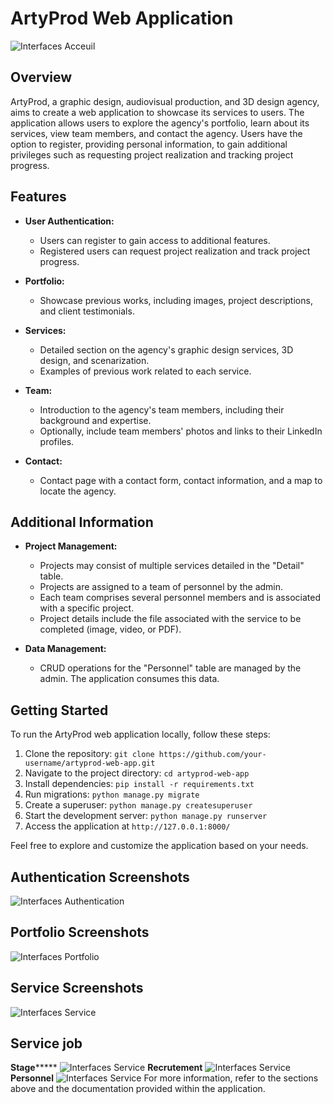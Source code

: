 # ArtyProd Web Application
 ![Interfaces Acceuil](https://res.cloudinary.com/dkrfmqbj1/image/upload/v1699703187/Artyprod/g66ojzncm9hdr1yufddb.png)
## Overview

ArtyProd, a graphic design, audiovisual production, and 3D design agency, aims to create a web application to showcase its services to users. The application allows users to explore the agency's portfolio, learn about its services, view team members, and contact the agency. Users have the option to register, providing personal information, to gain additional privileges such as requesting project realization and tracking project progress.

## Features

- **User Authentication:**
  - Users can register to gain access to additional features.
  - Registered users can request project realization and track project progress.

- **Portfolio:**
  - Showcase previous works, including images, project descriptions, and client testimonials.

- **Services:**
  - Detailed section on the agency's graphic design services, 3D design, and scenarization.
  - Examples of previous work related to each service.

- **Team:**
  - Introduction to the agency's team members, including their background and expertise.
  - Optionally, include team members' photos and links to their LinkedIn profiles.

- **Contact:**
  - Contact page with a contact form, contact information, and a map to locate the agency.
## Additional Information

- **Project Management:**
  - Projects may consist of multiple services detailed in the "Detail" table.
  - Projects are assigned to a team of personnel by the admin.
  - Each team comprises several personnel members and is associated with a specific project.
  - Project details include the file associated with the service to be completed (image, video, or PDF).

- **Data Management:**
  - CRUD operations for the "Personnel" table are managed by the admin. The application consumes this data.

## Getting Started

To run the ArtyProd web application locally, follow these steps:

1. Clone the repository: `git clone https://github.com/your-username/artyprod-web-app.git`
2. Navigate to the project directory: `cd artyprod-web-app`
3. Install dependencies: `pip install -r requirements.txt`
4. Run migrations: `python manage.py migrate`
5. Create a superuser: `python manage.py createsuperuser`
6. Start the development server: `python manage.py runserver`
7. Access the application at `http://127.0.0.1:8000/`

Feel free to explore and customize the application based on your needs.

## Authentication Screenshots
 ![Interfaces Authentication](https://res.cloudinary.com/dkrfmqbj1/image/upload/v1699702826/Artyprod/umymgbnnt3hrj1sqdjgt.png)
## Portfolio Screenshots
 ![Interfaces Portfolio](https://res.cloudinary.com/dkrfmqbj1/image/upload/v1699704292/Artyprod/wxhbscdf7y6whucredqf.jpg) 
## Service Screenshots
 ![Interfaces Service](https://res.cloudinary.com/dkrfmqbj1/image/upload/v1699704376/Artyprod/sva5p0xrtyepswczvivf.jpg) 
## Service job
   ****************************************************Stage*********************************************************
![Interfaces Service](https://res.cloudinary.com/dkrfmqbj1/image/upload/v1699704857/Artyprod/nx1w6stloalmejguo3ej.jpg) 
   **Recrutement**
![Interfaces Service](https://res.cloudinary.com/dkrfmqbj1/image/upload/v1699705050/Artyprod/x2j8eqdwljqe4tast6em.jpg) 
   **Personnel**
![Interfaces Service](https://res.cloudinary.com/dkrfmqbj1/image/upload/v1699705243/Artyprod/bhl4ggeujc1d94rwdfq8.jpg) 
For more information, refer to the sections above and the documentation provided within the application.
